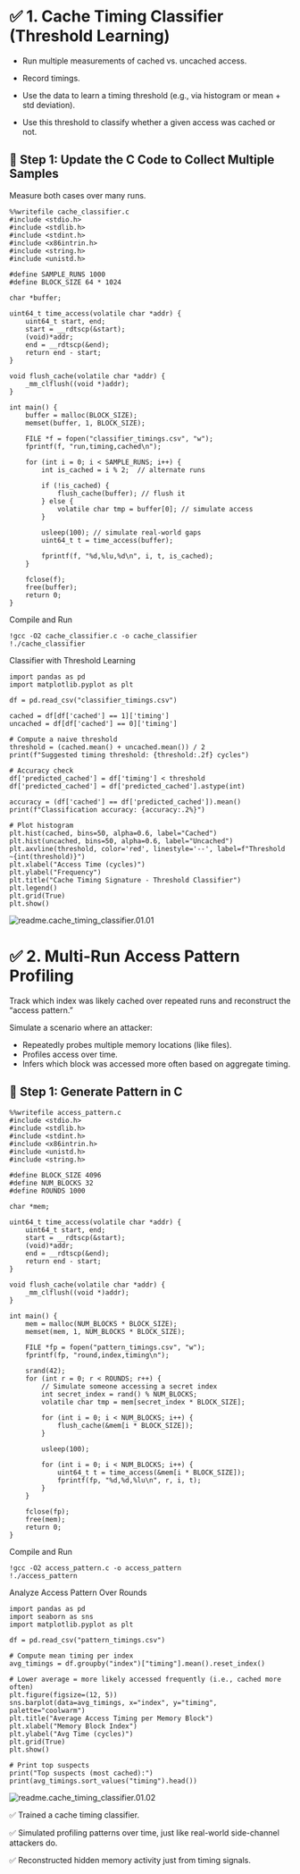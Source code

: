# ✅ 1. Cache Timing Classifier (Threshold Learning)
- Run multiple measurements of cached vs. uncached access.

- Record timings.

- Use the data to learn a timing threshold (e.g., via histogram or mean + std deviation).

- Use this threshold to classify whether a given access was cached or not.

## 🔁 Step 1: Update the C Code to Collect Multiple Samples
Measure both cases over many runs.

```
%%writefile cache_classifier.c
#include <stdio.h>
#include <stdlib.h>
#include <stdint.h>
#include <x86intrin.h>
#include <string.h>
#include <unistd.h>

#define SAMPLE_RUNS 1000
#define BLOCK_SIZE 64 * 1024

char *buffer;

uint64_t time_access(volatile char *addr) {
    uint64_t start, end;
    start = __rdtscp(&start);
    (void)*addr;
    end = __rdtscp(&end);
    return end - start;
}

void flush_cache(volatile char *addr) {
    _mm_clflush((void *)addr);
}

int main() {
    buffer = malloc(BLOCK_SIZE);
    memset(buffer, 1, BLOCK_SIZE);

    FILE *f = fopen("classifier_timings.csv", "w");
    fprintf(f, "run,timing,cached\n");

    for (int i = 0; i < SAMPLE_RUNS; i++) {
        int is_cached = i % 2;  // alternate runs

        if (!is_cached) {
            flush_cache(buffer); // flush it
        } else {
            volatile char tmp = buffer[0]; // simulate access
        }

        usleep(100); // simulate real-world gaps
        uint64_t t = time_access(buffer);

        fprintf(f, "%d,%lu,%d\n", i, t, is_cached);
    }

    fclose(f);
    free(buffer);
    return 0;
}

```

Compile and Run

```
!gcc -O2 cache_classifier.c -o cache_classifier
!./cache_classifier

```

Classifier with Threshold Learning

```
import pandas as pd
import matplotlib.pyplot as plt

df = pd.read_csv("classifier_timings.csv")

cached = df[df['cached'] == 1]['timing']
uncached = df[df['cached'] == 0]['timing']

# Compute a naive threshold
threshold = (cached.mean() + uncached.mean()) / 2
print(f"Suggested timing threshold: {threshold:.2f} cycles")

# Accuracy check
df['predicted_cached'] = df['timing'] < threshold
df['predicted_cached'] = df['predicted_cached'].astype(int)

accuracy = (df['cached'] == df['predicted_cached']).mean()
print(f"Classification accuracy: {accuracy:.2%}")

# Plot histogram
plt.hist(cached, bins=50, alpha=0.6, label="Cached")
plt.hist(uncached, bins=50, alpha=0.6, label="Uncached")
plt.axvline(threshold, color='red', linestyle='--', label=f"Threshold ~{int(threshold)}")
plt.xlabel("Access Time (cycles)")
plt.ylabel("Frequency")
plt.title("Cache Timing Signature - Threshold Classifier")
plt.legend()
plt.grid(True)
plt.show()

```

![readme.cache_timing_classifier.01.01](readme.cache_timing_classifier.01.01.png)


# ✅ 2. Multi-Run Access Pattern Profiling

Track which index was likely cached over repeated runs and reconstruct the “access pattern.”

Simulate a scenario where an attacker:
- Repeatedly probes multiple memory locations (like files).
- Profiles access over time.
- Infers which block was accessed more often based on aggregate timing.

## 🔁 Step 1: Generate Pattern in C

```
%%writefile access_pattern.c
#include <stdio.h>
#include <stdlib.h>
#include <stdint.h>
#include <x86intrin.h>
#include <unistd.h>
#include <string.h>

#define BLOCK_SIZE 4096
#define NUM_BLOCKS 32
#define ROUNDS 1000

char *mem;

uint64_t time_access(volatile char *addr) {
    uint64_t start, end;
    start = __rdtscp(&start);
    (void)*addr;
    end = __rdtscp(&end);
    return end - start;
}

void flush_cache(volatile char *addr) {
    _mm_clflush((void *)addr);
}

int main() {
    mem = malloc(NUM_BLOCKS * BLOCK_SIZE);
    memset(mem, 1, NUM_BLOCKS * BLOCK_SIZE);

    FILE *fp = fopen("pattern_timings.csv", "w");
    fprintf(fp, "round,index,timing\n");

    srand(42);
    for (int r = 0; r < ROUNDS; r++) {
        // Simulate someone accessing a secret index
        int secret_index = rand() % NUM_BLOCKS;
        volatile char tmp = mem[secret_index * BLOCK_SIZE];

        for (int i = 0; i < NUM_BLOCKS; i++) {
            flush_cache(&mem[i * BLOCK_SIZE]);
        }

        usleep(100);

        for (int i = 0; i < NUM_BLOCKS; i++) {
            uint64_t t = time_access(&mem[i * BLOCK_SIZE]);
            fprintf(fp, "%d,%d,%lu\n", r, i, t);
        }
    }

    fclose(fp);
    free(mem);
    return 0;
}

```

Compile and Run

```
!gcc -O2 access_pattern.c -o access_pattern
!./access_pattern

```

Analyze Access Pattern Over Rounds

```
import pandas as pd
import seaborn as sns
import matplotlib.pyplot as plt

df = pd.read_csv("pattern_timings.csv")

# Compute mean timing per index
avg_timings = df.groupby("index")["timing"].mean().reset_index()

# Lower average = more likely accessed frequently (i.e., cached more often)
plt.figure(figsize=(12, 5))
sns.barplot(data=avg_timings, x="index", y="timing", palette="coolwarm")
plt.title("Average Access Timing per Memory Block")
plt.xlabel("Memory Block Index")
plt.ylabel("Avg Time (cycles)")
plt.grid(True)
plt.show()

# Print top suspects
print("Top suspects (most cached):")
print(avg_timings.sort_values("timing").head())

```

![readme.cache_timing_classifier.01.02](readme.cache_timing_classifier.01.02.png)

✅ Trained a cache timing classifier.

✅ Simulated profiling patterns over time, just like real-world side-channel attackers do.

✅ Reconstructed hidden memory activity just from timing signals.


